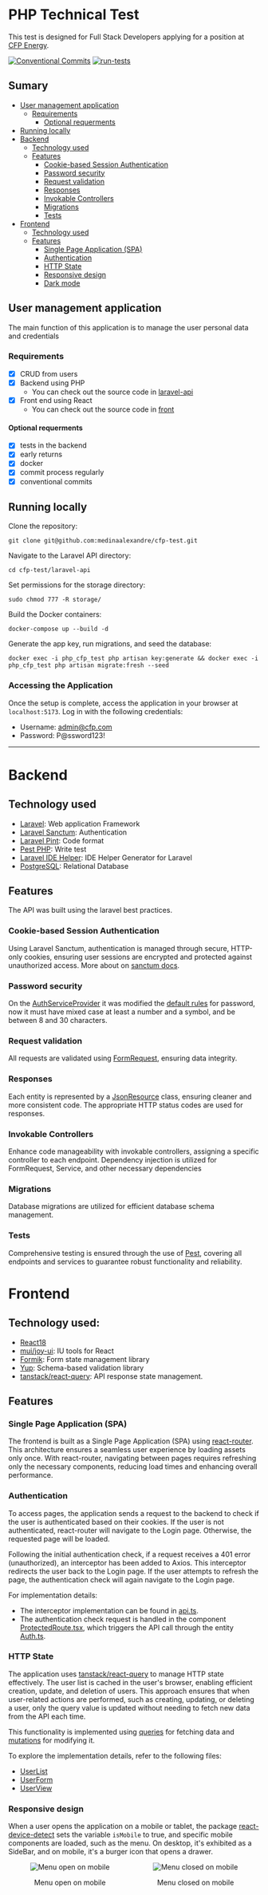 # PHP Technical Test
This test is designed for Full Stack Developers applying for a position at [CFP Energy](https://www.cfp.energy).

[![Conventional Commits](https://img.shields.io/badge/Conventional%20Commits-1.0.0-%23FE5196?logo=conventionalcommits&logoColor=white)](https://conventionalcommits.org)
[![run-tests](https://github.com/medinaalexandre/cfp-test/actions/workflows/run-tests.yml/badge.svg)](https://github.com/medinaalexandre/cfp-test/actions/workflows/run-tests.yml)

## Sumary
- [User management application](#user-management-application)
  - [Requirements](#requirements)
    - [Optional requerments](#optional-requerments)
- [Running locally](#running-locally)
- [Backend](#backend)
  - [Technology used](#technology-used)
  - [Features](#features)
    - [Cookie-based Session Authentication](#cookie-based-session-authentication)
    - [Password security](#password-security)
    - [Request validation](#request-validation)
    - [Responses](#responses)
    - [Invokable Controllers](#invokable-controllers)
    - [Migrations](#migrations)
    - [Tests](#tests)
- [Frontend](#frontend)
  - [Technology used](#technology-used-1)
  - [Features](#features-1)
    - [Single Page Application (SPA)](#single-page-application-spa)
    - [Authentication](#authentication)
    - [HTTP State](#http-state)
    - [Responsive design](#responsive-design)
    - [Dark mode](#dark-mode)

## User management application
The main function of this application is to manage the user personal data and credentials

### Requirements
- [x] CRUD from users
- [x] Backend using PHP 
  - You can check out the source code in [laravel-api](./laravel-api)
- [x] Front end using React
  - You can check out the source code in [front](./front)

#### Optional requerments
- [x] tests in the backend
- [x] early returns
- [x] docker
- [x] commit process regularly
- [x] conventional commits

## Running locally
Clone the repository:
```shell
git clone git@github.com:medinaalexandre/cfp-test.git
```
Navigate to the Laravel API directory:
```shell
cd cfp-test/laravel-api
```` 
Set permissions for the storage directory:
```shell
sudo chmod 777 -R storage/
```
Build the Docker containers:
```shell
docker-compose up --build -d
```
Generate the app key, run migrations, and seed the database:
```shell
docker exec -i php_cfp_test php artisan key:generate && docker exec -i php_cfp_test php artisan migrate:fresh --seed
```

### Accessing the Application
Once the setup is complete, access the application in your browser at `localhost:5173`.
Log in with the following credentials:

- Username: admin@cfp.com
- Password: P@ssword123!
---
# Backend
## Technology used
- [Laravel](https://laravel.com/): Web application Framework
- [Laravel Sanctum](https://laravel.com/docs/10.x/sanctum): Authentication
- [Laravel Pint](https://laravel.com/docs/10.x/pint): Code format
- [Pest PHP](https://pestphp.com/): Write test
- [Laravel IDE Helper](https://github.com/barryvdh/laravel-ide-helper): IDE Helper Generator for Laravel
- [PostgreSQL](https://www.postgresql.org/): Relational Database


## Features
The API was built using the laravel best practices.

### Cookie-based Session Authentication
Using Laravel Sanctum, authentication is managed through secure, HTTP-only cookies, ensuring user sessions are encrypted
and protected against unauthorized access. More about on [sanctum docs](https://laravel.com/docs/10.x/sanctum#spa-authentication).

### Password security
On the [AuthServiceProvider](./laravel-api/app/Providers/AppServiceProvider.php) it was modified the
[default rules](https://laravel.com/docs/10.x/validation#defining-default-password-rules) for password, now it must
have mixed case at least a number and a symbol, and be between 8 and 30 characters.

### Request validation
All requests are validated using [FormRequest](https://laravel.com/docs/10.x/validation#form-request-validation),
ensuring data integrity.

### Responses
Each entity is represented by a [JsonResource](https://laravel.com/docs/10.x/eloquent-resources) class, ensuring
cleaner and more consistent code. The appropriate HTTP status codes are used for responses.

### Invokable Controllers
Enhance code manageability with invokable controllers, assigning a specific controller to each endpoint.
Dependency injection is utilized for FormRequest, Service, and other necessary dependencies

### Migrations
Database migrations are utilized for efficient database schema management.

### Tests
Comprehensive testing is ensured through the use of [Pest](https://pestphp.com/), covering all endpoints and services
to guarantee robust functionality and reliability.

# Frontend
## Technology used:
- [React18](https://react.dev/)
- [mui/joy-ui](https://mui.com/joy-ui/getting-started/): IU tools for React
- [Formik](formik.org): Form state management library
- [Yup](https://www.npmjs.com/package/yup): Schema-based validation library
- [tanstack/react-query](https://tanstack.com/query): API response state management.

## Features

### Single Page Application (SPA)
The frontend is built as a Single Page Application (SPA) using [react-router](https://reactrouter.com/en/main).
This architecture ensures a seamless user experience by loading assets only once. With react-router, navigating between
pages requires refreshing only the necessary components, reducing load times and enhancing overall performance.

### Authentication
To access pages, the application sends a request to the backend to check if the user is authenticated based on their
cookies. If the user is not authenticated, react-router will navigate to the Login page. Otherwise, the requested page
will be loaded.

Following the initial authentication check, if a request receives a 401 error (unauthorized), an interceptor has been
added to Axios. This interceptor redirects the user back to the Login page. If the user attempts to refresh the page,
the authentication check will again navigate to the Login page.

For implementation details:
- The interceptor implementation can be found in [api.ts](./front/src/services/api.ts).
- The authentication check request is handled in the component [ProtectedRoute.tsx](./front/src/components/ProtectedRoute.tsx), which triggers the API call through the entity [Auth.ts](./front/src/entities/Auth.ts).


### HTTP State
The application uses [tanstack/react-query](https://tanstack.com/query) to manage HTTP state effectively.
The user list is cached in the user's browser, enabling efficient creation, update, and deletion of users.
This approach ensures that when user-related actions are performed, such as creating, updating, or deleting a user,
only the query value is updated without needing to fetch new data from the API each time.

This functionality is implemented using [queries](https://tanstack.com/query/latest/docs/framework/react/guides/queries)
for fetching data and [mutations](https://tanstack.com/query/latest/docs/framework/react/guides/mutations) for modifying
it.

To explore the implementation details, refer to the following files:
- [UserList](./front/src/pages/Users/index.tsx)
- [UserForm](./front/src/pages/Users/form.tsx)
- [UserView](./front/src/pages/Users/view.tsx)

### Responsive design
When a user opens the application on a mobile or tablet, the package
[react-device-detect](https://www.npmjs.com/package/react-device-detect) sets the variable `isMobile` to true, and
specific mobile components are loaded, such as the menu. On desktop, it's exhibited as a SideBar, and on mobile, it's a
burger icon that opens a drawer.

<div style="display: flex; justify-content: space-around; height: 400px">
    <div style="text-align: center;">
        <img src="./docs/assets/mobile-drawer-open.png" alt="Menu open on mobile" style="max-height: 88%;">
        <p>Menu open on mobile</p>
    </div>
    <div style="text-align: center;">
        <img src="./docs/assets/mobile-drawer-closed.png" alt="Menu closed on mobile" style="max-height: 88%;">
        <p>Menu closed on mobile</p>
    </div>
</div>

The user information on desktop is presented as a table, as required in the test requirements.
Here is an image of how it is displayed:

![Desktop User Information Table](./docs/assets/user-list-table.png)
### Dark mode
The application provides a Dark Mode option for enhanced user experience. Whether you're accessing the application on a
desktop browser with the sidebar or on a mobile device with the drawer, you have the flexibility to switch between light
and dark themes seamlessly.

To implement this feature, the
[mode toggle component](https://mui.com/joy-ui/customization/dark-mode/#creating-a-mode-toggle-component). was utilized.
This component simplifies the process of toggling between light and dark themes.

````js
const { mode, setMode } = useColorScheme(); 
````
